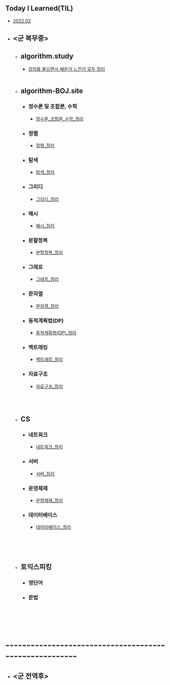 ## Today I Learned(TIL)
- [2022.02](https://github.com/SeungMin2001/TIL/tree/main/2022.02) 
 




- ## <군 복무중>
  - ## algorithm.study
    - [강의를 들으면서 배운거,느낀거 모두 정리](https://github.com/SeungMin2001/TIL/tree/main/CodingTest)<br><br>

  - ## algorithm-BOJ.site
    - ### 정수론 및 조합론, 수학
      - [정수론_조합론_수학_정리](https://github.com/ssm2020/TIL/blob/main/algorithm_md_list/%EC%A0%95%EC%88%98%EB%A1%A0_%EC%A1%B0%ED%95%A9%EB%A1%A0_%EC%88%98%ED%95%99)<br>


    - ### 정렬
      - [정렬_정리](https://github.com/ssm2020/TIL/blob/main/algorithm_md_list/%EC%A0%95%EB%A0%AC)<br>


    - ### 탐색
      - [탐색_정리](https://github.com/ssm2020/TIL/blob/main/algorithm_md_list/%ED%83%90%EC%83%89)<br>


    - ### 그리디
      - [그리디_정리](https://github.com/ssm2020/TIL/blob/main/algorithm_md_list/%EA%B7%B8%EB%A6%AC%EB%94%94)<br> 


    - ### 해시
      - [해시_정리](https://github.com/ssm2020/TIL/blob/main/algorithm_md_list/%ED%95%B4%EC%8B%9C)<br>   


    - ### 분할정복
      - [분할정복_정리](https://github.com/ssm2020/TIL/blob/main/algorithm_md_list/%EB%B6%84%ED%95%A0%EC%A0%95%EB%B3%B5)<br> 


    - ### 그래프
      - [그래프_정리](https://github.com/ssm2020/TIL/blob/main/algorithm_md_list/%EA%B7%B8%EB%9E%98%ED%94%84)<br> 
    - ### 문자열


      - [문자열_정리](https://github.com/ssm2020/TIL/blob/main/algorithm_md_list/%EB%AC%B8%EC%9E%90%EC%97%B4)<br> 


    - ### 동적계획법(DP)
      - [동적계획법(DP)_정리](https://github.com/ssm2020/TIL/blob/main/algorithm_md_list/%EB%8F%99%EC%A0%81%EA%B3%84%ED%9A%8D%EB%B2%95(DP))<br> 


    - ### 백트래킹
      - [백트래킹_정리](https://github.com/ssm2020/TIL/blob/main/algorithm_md_list/%EB%B0%B1%ED%8A%B8%EB%9E%98%ED%82%B9)<br> 


    - ### 자료구조
      - [자료구조_정리](https://github.com/ssm2020/TIL/blob/main/algorithm_md_list/%EC%9E%90%EB%A3%8C%EA%B5%AC%EC%A1%B0)<br><br><br><br>


  - ## CS  
    - ### 네트워크
      - [네트워크_정리](https://github.com/ssm2020/TIL/blob/main/CS/Network)<br> 
    - ### 서버
      - [서버_정리](https://github.com/ssm2020/TIL/blob/main/CS/Server)<br> 
    - ### 운영체제
      - [운영체제_정리](https://github.com/ssm2020/TIL/blob/main/CS/OS)<br> 
    - ### 데이터베이스
      - [데이터베이스_정리](https://github.com/ssm2020/TIL/blob/main/CS/DataBase)<br>
    <br><br><br><br>


  - ## 토익스피킹
    - ### 영단어
    - ### 문법<br><br><br><br><br> 



# -------------------------------------------------------






- ## <군 전역후>
 
